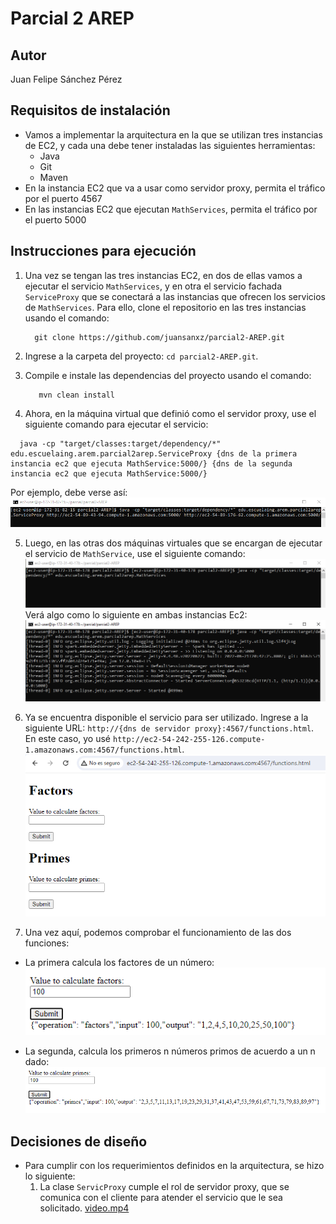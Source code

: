 # Parcial 2 AREP

## Autor
Juan Felipe Sánchez Pérez

## Requisitos de instalación
* Vamos a implementar la arquitectura en la que se utilizan tres instancias de EC2, y cada una debe tener instaladas las siguientes herramientas: 
  * Java
  * Git
  * Maven
* En la instancia EC2 que va a usar como servidor proxy, permita el tráfico por el puerto 4567
* En las instancias EC2 que ejecutan `MathServices`, permita el tráfico por el puerto 5000

## Instrucciones para ejecución 
1. Una vez se tengan las tres instancias EC2, en dos de ellas vamos a ejecutar el servicio `MathServices`, y en otra el servicio fachada `ServiceProxy` que se conectará a las instancias que ofrecen los servicios de `MathServices`.
   Para ello, clone el repositorio en las tres instancias usando el comando:
    ```
      git clone https://github.com/juansanxz/parcial2-AREP.git
    ```

2. Ingrese a la carpeta del proyecto: `cd parcial2-AREP.git`.
3. Compile e instale las dependencias del proyecto usando el comando: 
   ```
      mvn clean install
   ```
4. Ahora, en la máquina virtual que definió como el servidor proxy, use el siguiente comando para ejecutar el servicio:
  ```
    java -cp "target/classes:target/dependency/*" edu.escuelaing.arem.parcial2arep.ServiceProxy {dns de la primera instancia ec2 que ejecuta MathService:5000/} {dns de la segunda instancia ec2 que ejecuta MathService:5000/}
  ```
  Por ejemplo, debe verse así:  
  ![img.png](img.png)  
  
5. Luego, en las otras dos máquinas virtuales que se encargan de ejecutar el servicio de `MathService`, use el siguiente comando:
  ![img_1.png](img_1.png)  
  Verá algo como lo siguiente en ambas instancias Ec2:  
   ![img_2.png](img_2.png)  

6. Ya se encuentra disponible el servicio para ser utilizado. Ingrese a la siguiente URL: `http://{dns de servidor proxy}:4567/functions.html`. En este caso, yo usé `http://ec2-54-242-255-126.compute-1.amazonaws.com:4567/functions.html`.
  ![img_3.png](img_3.png)  

7. Una vez aquí, podemos comprobar el funcionamiento de las dos funciones:
  * La primera calcula los factores de un número:
    ![img_4.png](img_4.png)
  
  * La segunda, calcula los primeros n números primos de acuerdo a un n dado:
    ![img_5.png](img_5.png)

## Decisiones de diseño

* Para cumplir con los requerimientos definidos en la arquitectura, se hizo lo siguiente:
  1. La clase `ServicProxy` cumple el rol de servidor proxy, que se comunica con el cliente para atender el servicio que le sea solicitado. 
  [video.mp4](video.mp4)

   
